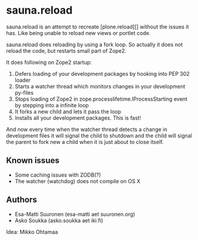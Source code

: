 # sauna.reload

sauna.reload is an attempt to recreate [plone.reload][] without the issues it
has. Like being unable to reload new views or portlet code.


sauna.reload does reloading by using a fork loop. So actually it does not
reload the code, but restarts small part of Zope2.


It does following on Zope2 startup:

1. Defers loading of your development packages by hooking into PEP 302 loader
2. Starts a watcher thread which monitors changes in your development py-files
3. Stops loading of Zope2 in zope.processlifetime.IProcessStarting event by
   stepping into a infinite loop
4. It forks a new child and lets it pass the loop
5. Installs all your development packages. This is fast!

And now every time when the watcher thread detects a change in development
files it will signal the child to shutdown and the child will signal the parent
to fork new a child when it is just about to close itself.


## Known issues

  * Some caching issues with ZODB(?)
  * The watcher (watchdog) does not compile on OS X


## Authors

  * Esa-Matti Suuronen (esa-matti aet suuronen.org)
  * Asko Soukka (asko.soukka aet iki.fi)


Idea: Mikko Ohtamaa


